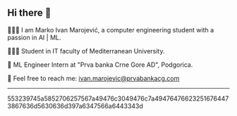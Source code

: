 ## Hi there 👋

<!--
**marojevic4455/marojevic4455** is a ✨ _special_ ✨ repository because its `README.md` (this file) appears on your GitHub profile.

Here are some ideas to get you started:

- 🔭 I’m currently working on ...
- 🌱 I’m currently learning ...
- 👯 I’m looking to collaborate on ...
- 🤔 I’m looking for help with ...
- 💬 Ask me about ...
- 📫 How to reach me: ...
- 😄 Pronouns: ...
- ⚡ Fun fact: ...
-->

👨🏻‍💻 I am Marko Ivan Marojević, a computer engineering student with a passion in AI | ML. 

👨🏻‍🎓 Student in IT faculty of Mediterranean University. 

🤖 ML Engineer Intern at "Prva banka Crne Gore AD", Podgorica. 


📧 Feel free to reach me: ivan.marojevic@prvabankacg.com

---
553239745a5852706257567a49476c3049476c7a494764766232516764473867636d5630636d397a6347566a6443343d
